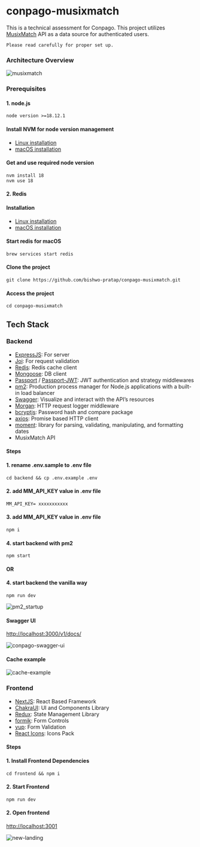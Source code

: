 # conpago-musixmatch

This is a technical assessment for Conpago. This project utilizes [MusixMatch](https://www.musixmatch.com/) API as a data source for authenticated users.

`Please read carefully for proper set up.`

### Architecture Overview

![musixmatch](https://github.com/bishwo-pratap/conpago-musixmatch/assets/19890839/fc38dc93-282e-4b5e-b3d8-a0da2069b08b)


### Prerequisites
#### 1. node.js

```
node version >=18.12.1
```

#### Install NVM for node version management
- [Linux installation](https://monovm.com/blog/install-nvm-on-ubuntu/)  
- [macOS installation](https://collabnix.com/how-to-install-and-configure-nvm-on-mac-os/)

#### Get and use required node version
```
nvm install 18
nvm use 18
```

#### 2. Redis
#### Installation
- [Linux installation](https://redis.io/docs/install/install-redis/install-redis-on-linux/)  
- [macOS installation](https://redis.io/docs/install/install-redis/install-redis-on-mac-os/)

#### Start redis for macOS
```
brew services start redis
```

#### Clone the project
```
git clone https://github.com/bishwo-pratap/conpago-musixmatch.git
```
#### Access the project
```
cd conpago-musixmatch
```

## Tech Stack

### Backend
- [ExpressJS](https://www.npmjs.com/package/express): For server
- [Joi](https://www.npmjs.com/package/joi): For request validation 
- [Redis](https://www.npmjs.com/package/redis): Redis cache client
- [Mongoose](https://www.npmjs.com/package/mongoose): DB client
- [Passport](https://www.npmjs.com/package/passport) / [Passport-JWT](https://www.npmjs.com/package/passport-jwt): JWT authentication and strategy middlewares
- [pm2](https://www.npmjs.com/package/pm2): Production process manager for Node.js applications with a built-in load balancer
- [Swagger](https://www.npmjs.com/package/swagger-ui): Visualize and interact with the API’s resources 
- [Morgan](https://www.npmjs.com/package/morgan): HTTP request logger middleware
- [bcryptjs](https://www.npmjs.com/package/bcryptjs): Password hash and compare package
- [axios](https://www.npmjs.com/package/axios): Promise based HTTP client
- [moment](https://www.npmjs.com/package/moment): library for parsing, validating, manipulating, and formatting dates
- MusixMatch API 

#### Steps
#### 1. rename .env.sample to .env file
```
cd backend && cp .env.example .env
```

#### 2. add MM_API_KEY value in .env file
```
MM_API_KEY= xxxxxxxxxxx
```
#### 3. add MM_API_KEY value in .env file
```
npm i
```
#### 4. start backend with pm2
```
npm start
```
#### OR
#### 4. start backend the vanilla way
```
npm run dev
```

![pm2_startup](https://github.com/bishwo-pratap/conpago-musixmatch/assets/19890839/45f5f732-b9ae-43ad-b877-2443f0c8bf05)

#### Swagger UI
[http://localhost:3000/v1/docs/](http://localhost:3000/v1/docs/)

![conpago-swagger-ui](https://github.com/bishwo-pratap/conpago-musixmatch/assets/19890839/f766c2cf-7abd-4d87-b20d-9820a423b3e7)

#### Cache example

![cache-example](https://github.com/bishwo-pratap/conpago-musixmatch/assets/19890839/831692df-a136-4be8-98dd-0f038a1153dc)

### Frontend
- [NextJS](https://nextjs.org/): React Based Framework
- [ChakraUI](https://chakra-ui.com/): UI and Components Library
- [Redux](https://www.npmjs.com/package/redux): State Management Library
- [formik](https://www.npmjs.com/package/formik): Form Controls
- [yup](https://www.npmjs.com/package/yup): Form Validation
- [React Icons](https://www.npmjs.com/package/react-icons): Icons Pack

#### Steps
#### 1. Install Frontend Dependencies
```
cd frontend && npm i
```
#### 2. Start Frontend
```
npm run dev
```
#### 2. Open frontend
[http://localhost:3001](http://localhost:3001)

![new-landing](https://github.com/bishwo-pratap/conpago-musixmatch/assets/19890839/631288ef-1633-419f-8002-6772a269f9d3)

